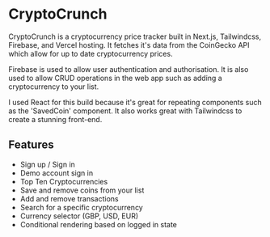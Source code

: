 # CryptoCrunch

CryptoCrunch is a cryptocurrency price tracker built in Next.js, Tailwindcss, Firebase, and Vercel hosting.
It fetches it's data from the CoinGecko API which allow for up to date cryptocurrency prices.

Firebase is used to allow user authentication and authorisation. It is also used to allow CRUD operations in the web app such as adding a cryptocurrency to your list.

I used React for this build because it's great for repeating components such as the 'SavedCoin' component. It also works great with Tailwindcss to create a stunning front-end.

## Features

- Sign up / Sign in
- Demo account sign in
- Top Ten Cryptocurrencies
- Save and remove coins from your list
- Add and remove transactions
- Search for a specific cryptocurrency
- Currency selector (GBP, USD, EUR)
- Conditional rendering based on logged in state
